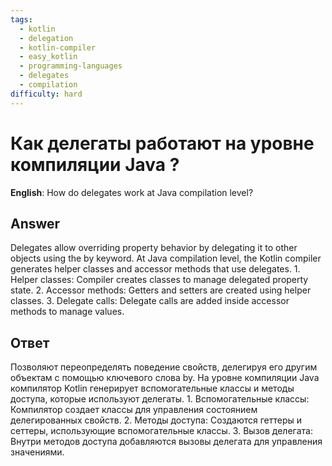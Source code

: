 ```yaml
---
tags:
  - kotlin
  - delegation
  - kotlin-compiler
  - easy_kotlin
  - programming-languages
  - delegates
  - compilation
difficulty: hard
---
```


# Как делегаты работают на уровне компиляции Java ?

**English**: How do delegates work at Java compilation level?

## Answer

Delegates allow overriding property behavior by delegating it to other objects using the by keyword. At Java compilation level, the Kotlin compiler generates helper classes and accessor methods that use delegates. 1. Helper classes: Compiler creates classes to manage delegated property state. 2. Accessor methods: Getters and setters are created using helper classes. 3. Delegate calls: Delegate calls are added inside accessor methods to manage values.

## Ответ

Позволяют переопределять поведение свойств, делегируя его другим объектам с помощью ключевого слова by. На уровне компиляции Java компилятор Kotlin генерирует вспомогательные классы и методы доступа, которые используют делегаты. 1. Вспомогательные классы: Компилятор создает классы для управления состоянием делегированных свойств. 2. Методы доступа: Создаются геттеры и сеттеры, использующие вспомогательные классы. 3. Вызов делегата: Внутри методов доступа добавляются вызовы делегата для управления значениями.

